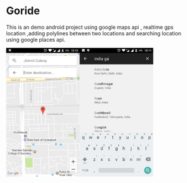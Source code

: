 # Goride

This is an demo android project using google maps api , realtime gps location ,adding polylines between two locations and searching location using google places api.


<img src="https://github.com/gautam2682/Goride/blob/master/images/Screenshot_2017-04-02-22-11-00.png" alt="alt text" width="200" height="350" align="left"  >

<img src="https://github.com/gautam2682/Goride/blob/master/images/Screenshot_2017-04-02-22-11-23.png" alt="alt text" width="200" height="350" align="left" >

